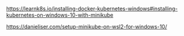 https://learnk8s.io/installing-docker-kubernetes-windows#installing-kubernetes-on-windows-10-with-minikube

https://danieliser.com/setup-minikube-on-wsl2-for-windows-10/